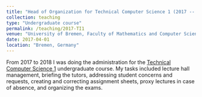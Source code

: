 ```yaml
---
title: "Head of Organization for Technical Computer Science 1 (2017 -- 2018)"
collection: teaching
type: "Undergraduate course"
permalink: /teaching/2017-TI1
venue: "University of Bremen, Faculty of Mathematics and Computer Science"
date: 2017-04-01
location: "Bremen, Germany"
---
```


From 2017 to 2018 I was doing the administration for the [Technical Computer Science 1](https://marcelwa.github.io/teaching/2014-TI1) undergraduate course. My tasks included lecture hall management, briefing the tutors, addressing student concerns and requests, creating and correcting assignment sheets, proxy lectures in case of absence, and organizing the exams.

